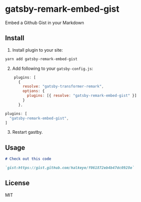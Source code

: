 # gatsby-remark-embed-gist
Embed a Github Gist in your Markdown


## Install 
1. Install plugin to your site:

```bash
yarn add gatsby-remark-embed-gist
```

2. Add following to your `gatsby-config.js`:
```js
    plugins: [
      {
        resolve: "gatsby-transformer-remark",
        options: {
          plugins: [{ resolve: "gatsby-remark-embed-gist" }]
        }
      },
```

``` js
plugins: [
  "gatsby-remark-embed-gist",
]
```

3. Restart gastby.

## Usage

```markdown
# Check out this code

`gist:https://gist.github.com/halkeye/f061872eb4b47dc0928e`

```

## License

MIT
